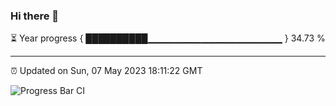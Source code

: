 ### Hi there 👋

⏳ Year progress { ██████████▁▁▁▁▁▁▁▁▁▁▁▁▁▁▁▁▁▁▁▁ } 34.73 %

---

⏰ Updated on Sun, 07 May 2023 18:11:22 GMT

![Progress Bar CI](https://github.com/liununu/liununu/workflows/Progress%20Bar%20CI/badge.svg)
